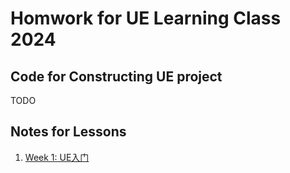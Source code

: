 # Homwork for UE Learning Class 2024
## Code for Constructing UE project
TODO
## Notes for Lessons
1. [Week 1: UE入门](./ClassNotes/Lesson%201/第一课%20UE入门.md)